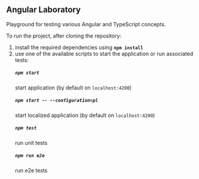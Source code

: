 ## Angular Laboratory

Playground for testing various Angular and TypeScript concepts.

To run the project, after cloning the repository:
1. install the required dependencies using **`npm install`**
2. use one of the available scripts to start the application or run associated tests:
    ##### `npm start`
    start application (by default on `localhost:4200`)
    ##### `npm start -- --configuration=pl`
    start localized application (by default on `localhost:4200`)
    ##### `npm test`
    run unit tests
    ##### `npm run e2e`
    run e2e tests
